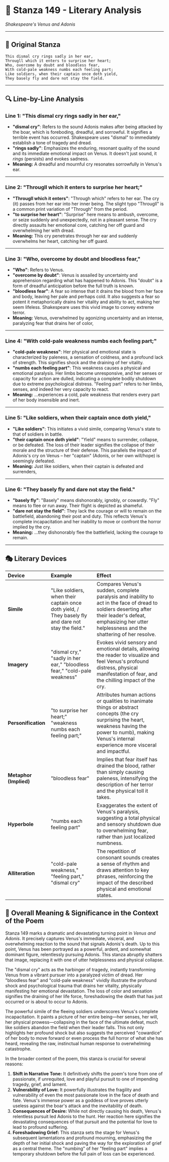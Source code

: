 # 🌹 Stanza 149 - Literary Analysis
*Shakespeare's Venus and Adonis*

---

## 📖 Original Stanza
```
This dismal cry rings sadly in her ear,     
Througll which it enters to surprise her heart;
Who, overcome by doubt and bloodless fear,
With cold-pale weakness numbs each feeling part;
Like soldiers, when their captain once doth yield,
They basely fly and dare not stay the field.
```

---

## 🔍 Line-by-Line Analysis

### Line 1: "This dismal cry rings sadly in her ear,"
*   **"dismal cry"**: Refers to the sound Adonis makes after being attacked by the boar, which is foreboding, dreadful, and sorrowful. It signifies a terrible event has occurred. Shakespeare uses "dismal" to immediately establish a tone of tragedy and dread.
*   **"rings sadly"**: Emphasizes the enduring, resonant quality of the sound and its immediate emotional impact on Venus. It doesn't just sound, it *rings* (persists) and evokes sadness.
*   **Meaning:** A dreadful and mournful cry resonates sorrowfully in Venus's ear.

---

### Line 2: "Througll which it enters to surprise her heart;"
*   **"Througll which it enters"**: "Through which" refers to her ear. The cry (it) passes from her ear into her inner being. The slight typo "Througll" is a common print variation of "Through" from the period.
*   **"to surprise her heart"**: "Surprise" here means to ambush, overcome, or seize suddenly and unexpectedly, not in a pleasant sense. The cry directly assaults her emotional core, catching her off guard and overwhelming her with dread.
*   **Meaning:** This cry penetrates through her ear and suddenly overwhelms her heart, catching her off guard.

---

### Line 3: "Who, overcome by doubt and bloodless fear,"
*   **"Who"**: Refers to Venus.
*   **"overcome by doubt"**: Venus is assailed by uncertainty and apprehension regarding what has happened to Adonis. This "doubt" is a form of dreadful anticipation before the full truth is known.
*   **"bloodless fear"**: A fear so intense that it drains the blood from her face and body, leaving her pale and perhaps cold. It also suggests a fear so potent it metaphorically drains her vitality and ability to act, making her seem lifeless. Shakespeare uses this vivid image to convey extreme terror.
*   **Meaning:** Venus, overwhelmed by agonizing uncertainty and an intense, paralyzing fear that drains her of color,

---

### Line 4: "With cold-pale weakness numbs each feeling part;"
*   **"cold-pale weakness"**: Her physical and emotional state is characterized by paleness, a sensation of coldness, and a profound lack of strength. This signifies shock and the draining of her vitality.
*   **"numbs each feeling part"**: This weakness causes a physical and emotional paralysis. Her limbs become unresponsive, and her senses or capacity for action are dulled, indicating a complete bodily shutdown due to extreme psychological distress. "Feeling part" refers to her limbs, senses, and indeed her very capacity to react.
*   **Meaning:** ...experiences a cold, pale weakness that renders every part of her body insensible and inert.

---

### Line 5: "Like soldiers, when their captain once doth yield,"
*   **"Like soldiers"**: This initiates a vivid simile, comparing Venus's state to that of soldiers in battle.
*   **"their captain once doth yield"**: "Yield" means to surrender, collapse, or be defeated. The loss of their leader signifies the collapse of their morale and the structure of their defense. This parallels the impact of Adonis's cry on Venus – her "captain" (Adonis, or her own will/hope) is seemingly defeated.
*   **Meaning:** Just like soldiers, when their captain is defeated and surrenders,

---

### Line 6: "They basely fly and dare not stay the field."
*   **"basely fly"**: "Basely" means dishonorably, ignobly, or cowardly. "Fly" means to flee or run away. Their flight is depicted as shameful.
*   **"dare not stay the field"**: They lack the courage or will to remain on the battlefield, abandoning their post and duty. This reflects Venus's complete incapacitation and her inability to move or confront the horror implied by the cry.
*   **Meaning:** ...they dishonorably flee the battlefield, lacking the courage to remain.

---

## 🎭 Literary Devices

| Device          | Example                                                               | Effect                                                                                                                                                                                                            |
| :-------------- | :-------------------------------------------------------------------- | :---------------------------------------------------------------------------------------------------------------------------------------------------------------------------------------------------------------- |
| **Simile**      | "Like soldiers, when their captain once doth yield, / They basely fly and dare not stay the field."                                                                                             | Compares Venus's sudden, complete paralysis and inability to act in the face of dread to soldiers deserting after their leader's defeat, emphasizing her utter helplessness and the shattering of her resolve.        |
| **Imagery**     | "dismal cry," "sadly in her ear," "bloodless fear," "cold-pale weakness" | Evokes vivid sensory and emotional details, allowing the reader to visualize and feel Venus's profound distress, physical manifestation of fear, and the chilling impact of the cry.                               |
| **Personification** | "to surprise her heart;" "weakness numbs each feeling part;"       | Attributes human actions or qualities to inanimate things or abstract concepts (the cry surprising the heart, weakness having the power to numb), making Venus's internal experience more visceral and impactful. |
| **Metaphor (Implied)** | "bloodless fear"                                                      | Implies that fear itself has drained the blood, rather than simply causing paleness, intensifying the description of her terror and the physical toll it takes.                                                    |
| **Hyperbole**   | "numbs each feeling part"                                             | Exaggerates the extent of Venus's paralysis, suggesting a total physical and sensory shutdown due to overwhelming fear, rather than just localized numbness.                                                       |
| **Alliteration**| "cold-pale weakness," "feeling part," "dismal cry"                   | The repetition of consonant sounds creates a sense of rhythm and draws attention to key phrases, reinforcing the impact of the described physical and emotional states.                                          |

## 🎯 Overall Meaning & Significance in the Context of the Poem

Stanza 149 marks a dramatic and devastating turning point in *Venus and Adonis*. It precisely captures Venus's immediate, visceral, and overwhelming reaction to the sound that signals Adonis's death. Up to this point, Venus has been portrayed as a powerful, ardent, and somewhat dominant figure, relentlessly pursuing Adonis. This stanza abruptly shatters that image, replacing it with one of utter helplessness and physical collapse.

The "dismal cry" acts as the harbinger of tragedy, instantly transforming Venus from a vibrant pursuer into a paralyzed victim of dread. Her "bloodless fear" and "cold-pale weakness" vividly illustrate the profound shock and psychological trauma that drains her vitality, physically manifesting her emotional devastation. The loss of color and sensation signifies the draining of her life force, foreshadowing the death that has just occurred or is about to occur to Adonis.

The powerful simile of the fleeing soldiers underscores Venus's complete incapacitation. It paints a picture of her entire being—her senses, her will, her physical prowess—collapsing in the face of the ultimate defeat, much like soldiers abandon the field when their leader falls. This not only highlights her profound shock but also suggests the perceived "cowardice" of her body to move forward or even process the full horror of what she has heard, revealing the raw, instinctual human response to overwhelming catastrophe.

In the broader context of the poem, this stanza is crucial for several reasons:
1.  **Shift in Narrative Tone:** It definitively shifts the poem's tone from one of passionate, if unrequited, love and playful pursuit to one of impending tragedy, grief, and lament.
2.  **Vulnerability of Love:** It powerfully illustrates the fragility and vulnerability of even the most passionate love in the face of death and fate. Venus's immense power as a goddess of love proves utterly useless against the boar's attack and the inevitability of death.
3.  **Consequences of Desire:** While not directly causing his death, Venus's relentless pursuit led Adonis to the hunt. Her reaction here signifies the devastating consequences of that pursuit and the potential for love to lead to profound suffering.
4.  **Foreshadowing Grief:** This stanza sets the stage for Venus's subsequent lamentations and profound mourning, emphasizing the depth of her initial shock and paving the way for the exploration of grief as a central theme. The "numbing" of her "feeling part" implies a temporary shutdown before the full pain of loss can be experienced.
